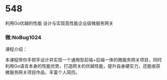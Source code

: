 # 548
利用Go优越的性能 设计与实现高性能企业级微服务网关
### 微:NoBug1024 


课程介绍：

本课程带你手把手设计并实现一个通用型前端+后端一体的微服务网关项目，同时利用Go语言本身的性能优势，打造网关的优越性能，提升自身硬实力，还能收获微服务网关项目作品，丰富个人简历。
